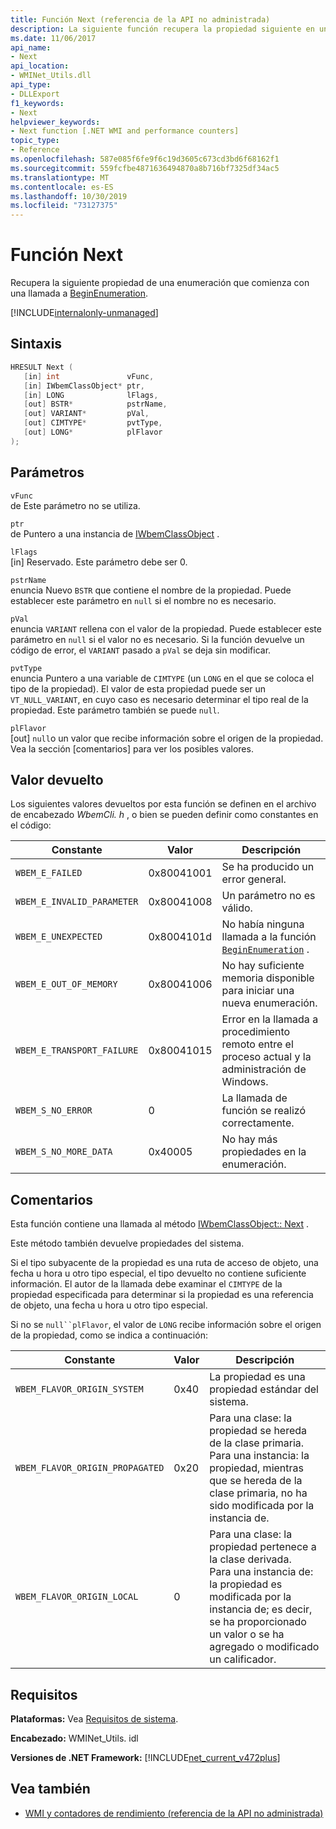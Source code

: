 ```yaml
---
title: Función Next (referencia de la API no administrada)
description: La siguiente función recupera la propiedad siguiente en una enumeración.
ms.date: 11/06/2017
api_name:
- Next
api_location:
- WMINet_Utils.dll
api_type:
- DLLExport
f1_keywords:
- Next
helpviewer_keywords:
- Next function [.NET WMI and performance counters]
topic_type:
- Reference
ms.openlocfilehash: 587e085f6fe9f6c19d3605c673cd3bd6f68162f1
ms.sourcegitcommit: 559fcfbe4871636494870a8b716bf7325df34ac5
ms.translationtype: MT
ms.contentlocale: es-ES
ms.lasthandoff: 10/30/2019
ms.locfileid: "73127375"
---
```

# <a name="next-function"></a>Función Next
Recupera la siguiente propiedad de una enumeración que comienza con una llamada a [BeginEnumeration](beginenumeration.md).

[!INCLUDE[internalonly-unmanaged](../../../../includes/internalonly-unmanaged.md)]

## <a name="syntax"></a>Sintaxis

```cpp
HRESULT Next (
   [in] int               vFunc,
   [in] IWbemClassObject* ptr,
   [in] LONG              lFlags,
   [out] BSTR*            pstrName,
   [out] VARIANT*         pVal,
   [out] CIMTYPE*         pvtType,
   [out] LONG*            plFlavor
);
```

## <a name="parameters"></a>Parámetros

`vFunc`\
de Este parámetro no se utiliza.

`ptr`\
de Puntero a una instancia de [IWbemClassObject](/windows/desktop/api/wbemcli/nn-wbemcli-iwbemclassobject) .

`lFlags`\
[in] Reservado. Este parámetro debe ser 0.

`pstrName`\
enuncia Nuevo `BSTR` que contiene el nombre de la propiedad. Puede establecer este parámetro en `null` si el nombre no es necesario.

`pVal`\
enuncia `VARIANT` rellena con el valor de la propiedad. Puede establecer este parámetro en `null` si el valor no es necesario. Si la función devuelve un código de error, el `VARIANT` pasado a `pVal` se deja sin modificar.

`pvtType`\
enuncia Puntero a una variable de `CIMTYPE` (un `LONG` en el que se coloca el tipo de la propiedad). El valor de esta propiedad puede ser un `VT_NULL_VARIANT`, en cuyo caso es necesario determinar el tipo real de la propiedad. Este parámetro también se puede `null`.

`plFlavor`\
[out] `null`o un valor que recibe información sobre el origen de la propiedad. Vea la sección [comentarios] para ver los posibles valores.

## <a name="return-value"></a>Valor devuelto

Los siguientes valores devueltos por esta función se definen en el archivo de encabezado *WbemCli. h* , o bien se pueden definir como constantes en el código:

|Constante  |Valor  |Descripción  |
|---------|---------|---------|
| `WBEM_E_FAILED` | 0x80041001 | Se ha producido un error general. |
| `WBEM_E_INVALID_PARAMETER` | 0x80041008 | Un parámetro no es válido. |
| `WBEM_E_UNEXPECTED` | 0x8004101d | No había ninguna llamada a la función [`BeginEnumeration`](beginenumeration.md) . |
| `WBEM_E_OUT_OF_MEMORY` | 0x80041006 | No hay suficiente memoria disponible para iniciar una nueva enumeración. |
| `WBEM_E_TRANSPORT_FAILURE` | 0x80041015 | Error en la llamada a procedimiento remoto entre el proceso actual y la administración de Windows. |
| `WBEM_S_NO_ERROR` | 0 | La llamada de función se realizó correctamente.  |
| `WBEM_S_NO_MORE_DATA` | 0x40005 | No hay más propiedades en la enumeración. |

## <a name="remarks"></a>Comentarios

Esta función contiene una llamada al método [IWbemClassObject:: Next](/windows/desktop/api/wbemcli/nf-wbemcli-iwbemclassobject-next) .

Este método también devuelve propiedades del sistema.

Si el tipo subyacente de la propiedad es una ruta de acceso de objeto, una fecha u hora u otro tipo especial, el tipo devuelto no contiene suficiente información. El autor de la llamada debe examinar el `CIMTYPE` de la propiedad especificada para determinar si la propiedad es una referencia de objeto, una fecha u hora u otro tipo especial.

Si no se `null``plFlavor`, el valor de `LONG` recibe información sobre el origen de la propiedad, como se indica a continuación:

|Constante  |Valor  |Descripción  |
|---------|---------|---------|
| `WBEM_FLAVOR_ORIGIN_SYSTEM` | 0x40 | La propiedad es una propiedad estándar del sistema. |
| `WBEM_FLAVOR_ORIGIN_PROPAGATED` | 0x20 | Para una clase: la propiedad se hereda de la clase primaria. <br> Para una instancia: la propiedad, mientras que se hereda de la clase primaria, no ha sido modificada por la instancia de.  |
| `WBEM_FLAVOR_ORIGIN_LOCAL` | 0 | Para una clase: la propiedad pertenece a la clase derivada. <br> Para una instancia de: la propiedad es modificada por la instancia de; es decir, se ha proporcionado un valor o se ha agregado o modificado un calificador. |

## <a name="requirements"></a>Requisitos

**Plataformas:** Vea [Requisitos de sistema](../../get-started/system-requirements.md).

**Encabezado:** WMINet_Utils. idl

**Versiones de .NET Framework:** [!INCLUDE[net_current_v472plus](../../../../includes/net-current-v472plus.md)]

## <a name="see-also"></a>Vea también

- [WMI y contadores de rendimiento (referencia de la API no administrada)](index.md)
